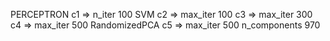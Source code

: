 PERCEPTRON
	c1 => n_iter 100 
SVM
	c2 => max_iter 100
	c3 => max_iter 300
	c4 => max_iter 500
	RandomizedPCA
		c5 => max_iter 500 n_components 970

